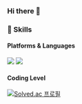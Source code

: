 ### Hi there 👋

### 💪 Skills

#### Platforms & Languages
<img src="https://img.shields.io/badge/Android-3DDC84?style=flat-square&logo=Android&logoColor=white"/>
<img src="https://img.shields.io/badge/Python-3776AB?style=flat-square&logo=Android&logoColor=white"/>

#### Coding Level
[![Solved.ac
프로필](http://mazassumnida.wtf/api/v2/generate_badge?boj=shlf6673)](https://solved.ac/shlf6673)

<!--
**GinToFim/GinToFim** is a ✨ _special_ ✨ repository because its `README.md` (this file) appears on your GitHub profile.

Here are some ideas to get you started:

- 🔭 I’m currently working on ...
- 🌱 I’m currently learning ...
- 👯 I’m looking to collaborate on ...
- 🤔 I’m looking for help with ...
- 💬 Ask me about ...
- 📫 How to reach me: ...
- 😄 Pronouns: ...
- ⚡ Fun fact: ...

- references 
  https://github.com/cowkite
  http://blog.cowkite.com/blog/2102241544/
  


-->
